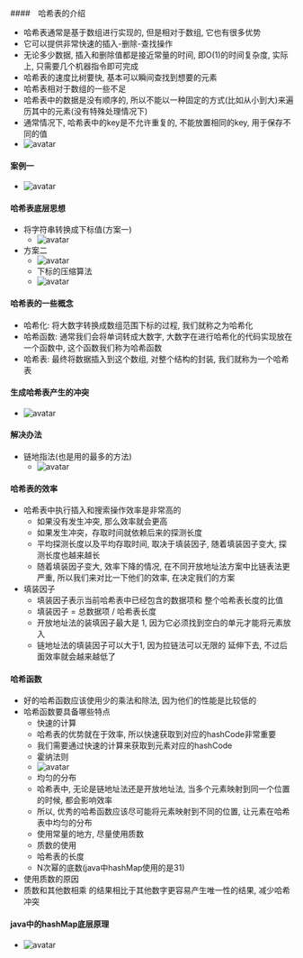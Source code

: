 ####　哈希表的介绍
- 哈希表通常是基于数组进行实现的, 但是相对于数组, 它也有很多优势
 - 它可以提供非常快速的插入-删除-查找操作
 - 无论多少数据, 插入和删除值都是接近常量的时间, 即O(1)的时间复杂度, 实际上, 只需要几个机器指令即可完成
 - 哈希表的速度比树要快, 基本可以瞬间查找到想要的元素
- 哈希表相对于数组的一些不足
 - 哈希表中的数据是没有顺序的, 所以不能以一种固定的方式(比如从小到大)来遍历其中的元素(没有特殊处理情况下)
 - 通常情况下, 哈希表中的key是不允许重复的, 不能放置相同的key, 用于保存不同的值
 - ![avatar](./%E5%93%88%E5%B8%8C%E8%A1%A8%E7%9A%84%E7%BB%93%E6%9E%84%E7%94%9F%E6%88%90.png)

#### 案例一
 - ![avatar](./%E6%A1%88%E4%BE%8B%E4%B8%80.png)

#### 哈希表底层思想
- 将字符串转换成下标值(方案一)
  - ![avatar](./%E5%93%88%E5%B8%8C%E8%A1%A8%E7%9A%84%E7%BB%93%E6%9E%84%E7%94%9F%E6%88%90.png)
- 方案二
  - ![avatar](./%E5%AD%97%E7%AC%A6%E4%B8%B2%E8%BD%AC%E6%8D%A2%E6%88%90%E6%95%B0%E5%AD%97(%E4%BA%8C).png)
  - 下标的压缩算法
   - ![avatar](./%E4%B8%8B%E6%A0%87%E5%8E%8B%E7%BC%A9%E7%AE%97%E6%B3%95.png)

#### 哈希表的一些概念
 - 哈希化: 将大数字转换成数组范围下标的过程, 我们就称之为哈希化
 - 哈希函数: 通常我们会将单词转成大数字, 大数字在进行哈希化的代码实现放在一个函数中, 这个函数我们称为哈希函数
 - 哈希表: 最终将数据插入到这个数组, 对整个结构的封装, 我们就称为一个哈希表

#### 生成哈希表产生的冲突
 - ![avatar](./%E5%93%88%E5%B8%8C%E8%A1%A8%E4%BA%A7%E7%94%9F%E7%9A%84%E5%86%B2%E7%AA%81.png)

#### 解决办法
 - 链地指法(也是用的最多的方法)
   - ![avatar](./%E9%93%BE%E5%9C%B0%E6%8C%87%E6%B3%95.png)

#### 哈希表的效率
 - 哈希表中执行插入和搜索操作效率是非常高的
   - 如果没有发生冲突, 那么效率就会更高
   - 如果发生冲突，存取时间就依赖后来的探测长度
   - 平均探测长度以及平均存取时间, 取决于填装因子, 随着填装因子变大, 探测长度也越来越长
   - 随着填装因子变大, 效率下降的情况, 在不同开放地址法方案中比链表法更严重, 所以我们来对比一下他们的效率, 在决定我们的方案
 - 填装因子
   - 填装因子表示当前哈希表中已经包含的数据项和 整个哈希表长度的比值
   - 填装因子 = 总数据项 / 哈希表长度
   - 开放地址法的装填因子最大是 1, 因为它必须找到空白的单元才能将元素放入
   - 链地址法的填装因子可以大于1, 因为拉链法可以无限的 延伸下去, 不过后面效率就会越来越低了

#### 哈希函数
 - 好的哈希函数应该使用少的乘法和除法, 因为他们的性能是比较低的
 - 哈希函数要具备哪些特点
   - 快速的计算
    - 哈希表的优势就在于效率, 所以快速获取到对应的hashCode非常重要
    - 我们需要通过快速的计算来获取到元素对应的hashCode
    - 霍纳法则
     - ![avatar](./%E9%9C%8D%E7%BA%B3%E6%B3%95%E5%88%99.png)
   - 均匀的分布
    - 哈希表中, 无论是链地址法还是开放地址法, 当多个元素映射到同一个位置的时候, 都会影响效率
    - 所以, 优秀的哈希函数应该尽可能将元素映射到不同的位置, 让元素在哈希表中均匀的分布
    - 使用常量的地方, 尽量使用质数
   - 质数的使用
    - 哈希表的长度
    - N次幂的底数(java中hashMap使用的是31)
  - 使用质数的原因
   - 质数和其他数相乘 的结果相比于其他数字更容易产生唯一性的结果, 减少哈希冲突
  
#### java中的hashMap底层原理
 - ![avatar](./java%E4%B8%ADhashMap%E7%9A%84%E5%8E%9F%E7%90%86.png)